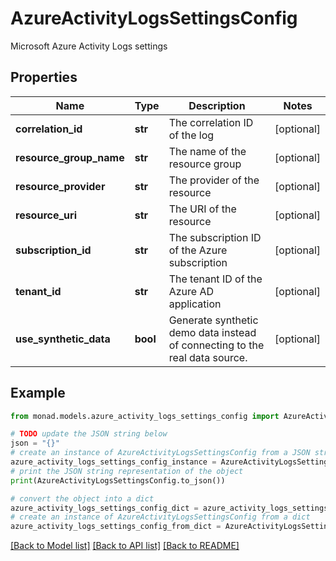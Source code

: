 # AzureActivityLogsSettingsConfig

Microsoft Azure Activity Logs settings

## Properties

Name | Type | Description | Notes
------------ | ------------- | ------------- | -------------
**correlation_id** | **str** | The correlation ID of the log | [optional] 
**resource_group_name** | **str** | The name of the resource group | [optional] 
**resource_provider** | **str** | The provider of the resource | [optional] 
**resource_uri** | **str** | The URI of the resource | [optional] 
**subscription_id** | **str** | The subscription ID of the Azure subscription | [optional] 
**tenant_id** | **str** | The tenant ID of the Azure AD application | [optional] 
**use_synthetic_data** | **bool** | Generate synthetic demo data instead of connecting to the real data source. | [optional] 

## Example

```python
from monad.models.azure_activity_logs_settings_config import AzureActivityLogsSettingsConfig

# TODO update the JSON string below
json = "{}"
# create an instance of AzureActivityLogsSettingsConfig from a JSON string
azure_activity_logs_settings_config_instance = AzureActivityLogsSettingsConfig.from_json(json)
# print the JSON string representation of the object
print(AzureActivityLogsSettingsConfig.to_json())

# convert the object into a dict
azure_activity_logs_settings_config_dict = azure_activity_logs_settings_config_instance.to_dict()
# create an instance of AzureActivityLogsSettingsConfig from a dict
azure_activity_logs_settings_config_from_dict = AzureActivityLogsSettingsConfig.from_dict(azure_activity_logs_settings_config_dict)
```
[[Back to Model list]](../README.md#documentation-for-models) [[Back to API list]](../README.md#documentation-for-api-endpoints) [[Back to README]](../README.md)


